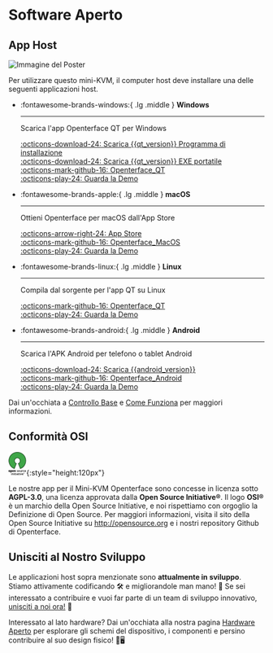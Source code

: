 # Software Aperto

## App Host

<div class="container">
    <img src="/images/product/win_qt_app.jpg" alt="Immagine del Poster" class="poster-image-shadow">
</div>

Per utilizzare questo mini-KVM, il computer host deve installare una delle seguenti applicazioni host.

<div class="grid cards" markdown>

-   :fontawesome-brands-windows:{ .lg .middle } __Windows__

    ---

    Scarica l'app Openterface QT per Windows

    [:octicons-download-24: Scarica {{qt_version}} Programma di installazione](https://github.com/TechxArtisanStudio/Openterface_QT/releases/download/{{qt_version}}/openterfaceQT.windows.amd64.installer.zip)  <br>
    [:octicons-download-24: Scarica {{qt_version}} EXE portatile](https://github.com/TechxArtisanStudio/Openterface_QT/releases/download/{{qt_version}}/openterfaceQT.windows.amd64.portable.zip)  <br>
    [:octicons-mark-github-16: Openterface_QT](https://github.com/TechxArtisanStudio/Openterface_QT)  <br>
    [:octicons-play-24: Guarda la Demo](https://youtu.be/ERzpGtRvP2o?si=e9k402f0nxsD8o2j)

-   :fontawesome-brands-apple:{ .lg .middle } __macOS__

    ---

    Ottieni Openterface per macOS dall'App Store

    [:octicons-arrow-right-24: App Store](http://appstore.com/mac/openterface) <br>
    [:octicons-mark-github-16: Openterface_MacOS](https://github.com/TechxArtisanStudio/Openterface_MacOS)  <br>
    [:octicons-play-24: Guarda la Demo](https://youtu.be/m7OpUem0zqY?si=tclfl0Jl77tmE6_e)

-   :fontawesome-brands-linux:{ .lg .middle } __Linux__

    ---

    Compila dal sorgente per l'app QT su Linux

    [:octicons-mark-github-16: Openterface_QT](https://github.com/TechxArtisanStudio/Openterface_QT)  <br>
    [:octicons-play-24: Guarda la Demo](https://youtu.be/_ScpI6TC0Pk?si=FSg7A2zmST8QbFec)

-   :fontawesome-brands-android:{ .lg .middle } __Android__

    ---

    Scarica l'APK Android per telefono o tablet Android

    [:octicons-download-24: Scarica {{android_version}}](https://github.com/TechxArtisanStudio/Openterface_Android/releases/download/{{android_version}}/OpenterfaceAndroid.apk)  <br>
    [:octicons-mark-github-16: Openterface_Android](https://github.com/TechxArtisanStudio/Openterface_Android)  <br>
    [:octicons-play-24: Guarda la Demo](https://x.com/TechxArtisan/status/1825460088922071398)

</div>

Dai un'occhiata a [Controllo Base](/basic) e [Come Funziona](/how-it-works) per maggiori informazioni.

## Conformità OSI

![Open Source Initiative®](images/trademark/open-source-initiative.svg){:style="height:120px"}

Le nostre app per il Mini-KVM Openterface sono concesse in licenza sotto **AGPL-3.0**, una licenza approvata dalla **Open Source Initiative®**. Il logo **OSI®** è un marchio della Open Source Initiative, e noi rispettiamo con orgoglio la Definizione di Open Source. Per maggiori informazioni, visita il sito della Open Source Initiative su http://opensource.org e i nostri repository Github di Openterface.

## Unisciti al Nostro Sviluppo

Le applicazioni host sopra menzionate sono **attualmente in sviluppo**. Stiamo attivamente codificando 🛠️ e migliorandole man mano! 💪 Se sei interessato a contribuire e vuoi far parte di un team di sviluppo innovativo, [unisciti a noi ora!](mailto:info@techxartisan.com) 🚀

Interessato al lato hardware? Dai un'occhiata alla nostra pagina [Hardware Aperto](/open-hardware) per esplorare gli schemi del dispositivo, i componenti e persino contribuire al suo design fisico! 🔧🖥️